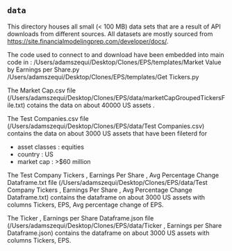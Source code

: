 ## `data`
This directory houses all small (< 100 MB) data sets that are a result of API downloads from different sources. All datasets are mostly sourced from https://site.financialmodelingprep.com/developer/docs/. 

The  code used to connect to and download  have been embedded into main code in :
/Users/adamszequi/Desktop/Clones/EPS/templates/Market Value by Earnings per Share.py
/Users/adamszequi/Desktop/Clones/EPS/templates/Get Tickers.py

The Market Cap.csv file (/Users/adamszequi/Desktop/Clones/EPS/data/marketCapGroupedTickersFile.txt) cotains the data on about 40000 US assets .

The Test Companies.csv file (/Users/adamszequi/Desktop/Clones/EPS/data/Test Companies.csv) contains the data on about 3000 US assets that have been fileterd for 
* asset classes : equities 
* country : US 
* market cap : >$60 million

The Test Company Tickers , Earnings Per Share , Avg Percentage Change Dataframe.txt file (/Users/adamszequi/Desktop/Clones/EPS/data/Test Company Tickers , Earnings Per Share , Avg Percentage Change Dataframe.txt) contains the dataframe on about 3000 US assets with columns Tickers, EPS, Avg percentage change of EPS.

The Ticker ,  Earnings per Share Dataframe.json file (/Users/adamszequi/Desktop/Clones/EPS/data/Ticker ,  Earnings per Share Dataframe.json) contains the dataframe on about 3000 US assets with columns Tickers, EPS.




